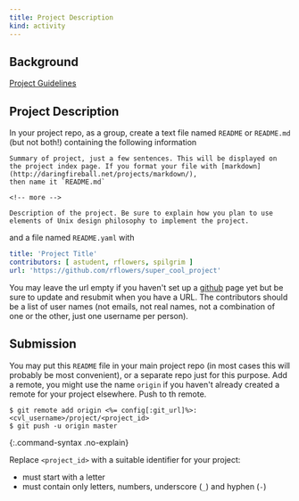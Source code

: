 ```yaml
---
title: Project Description
kind: activity
---
```


## Background

[Project Guidelines](/project_guidelines)

## Project Description

In your project repo, as a group, create a text file named `README` or
`README.md` (but not both!) containing the following information

~~~~ text
Summary of project, just a few sentences. This will be displayed on
the project index page. If you format your file with [markdown](http://daringfireball.net/projects/markdown/),
then name it `README.md`

<!-- more -->

Description of the project. Be sure to explain how you plan to use
elements of Unix design philosophy to implement the project.
~~~~

and a file named `README.yaml` with

~~~~ yaml
title: 'Project Title'
contributors: [ astudent, rflowers, spilgrim ]
url: 'https://github.com/rflowers/super_cool_project'
~~~~

You may leave the url empty if you haven't set up a
[github](https://github.com/) page yet but be sure to update and
resubmit when you have a URL.  The contributors should be a list of
user names (not emails, not real names, not a combination of one or
the other, just one username per person).

## Submission

You may put this `README` file in your main project repo (in most
cases this will probably be most convenient), or a separate repo just
for this purpose. Add a remote, you might use the name `origin` if you
haven't already created a remote for your project elsewhere. Push to
th remote.

~~~~ console
$ git remote add origin <%= config[:git_url]%>:<cvl_username>/project/<project_id>
$ git push -u origin master
~~~~
{:.command-syntax .no-explain}

Replace `<project_id>` with a suitable identifier for your project:

- must start with a letter
- must contain only letters, numbers, underscore (`_`) and hyphen (`-`)
